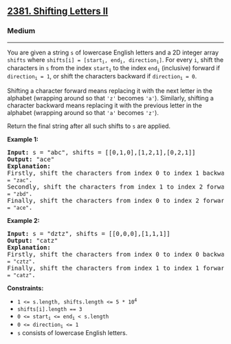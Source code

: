 ### <h2><a href="https://leetcode.com/problems/shifting-letters-ii/">2381. Shifting Letters II</a></h2>  
<h3>Medium</h3>  
<hr>  
<div>  
<p>You are given a string <code>s</code> of lowercase English letters and a 2D integer array <code>shifts</code> where <code>shifts[i] = [start<sub>i</sub>, end<sub>i</sub>, direction<sub>i</sub>]</code>. For every <code>i</code>, shift the characters in <code>s</code> from the index <code>start<sub>i</sub></code> to the index <code>end<sub>i</sub></code> (inclusive) forward if <code>direction<sub>i</sub> = 1</code>, or shift the characters backward if <code>direction<sub>i</sub> = 0</code>.</p>  

<p>Shifting a character forward means replacing it with the next letter in the alphabet (wrapping around so that <code>'z'</code> becomes <code>'a'</code>). Similarly, shifting a character backward means replacing it with the previous letter in the alphabet (wrapping around so that <code>'a'</code> becomes <code>'z'</code>).</p>  

<p>Return the final string after all such shifts to <code>s</code> are applied.</p>  

<p><strong>Example 1:</strong></p>  
<pre><strong>Input:</strong> s = "abc", shifts = [[0,1,0],[1,2,1],[0,2,1]]  
<strong>Output:</strong> "ace"  
<strong>Explanation:</strong>  
Firstly, shift the characters from index 0 to index 1 backward. Now <code>s = "zac"</code>.  
Secondly, shift the characters from index 1 to index 2 forward. Now <code>s = "zbd"</code>.  
Finally, shift the characters from index 0 to index 2 forward. Now <code>s = "ace"</code>.  
</pre>  

<p><strong>Example 2:</strong></p>  
<pre><strong>Input:</strong> s = "dztz", shifts = [[0,0,0],[1,1,1]]  
<strong>Output:</strong> "catz"  
<strong>Explanation:</strong>  
Firstly, shift the characters from index 0 to index 0 backward. Now <code>s = "cztz"</code>.  
Finally, shift the characters from index 1 to index 1 forward. Now <code>s = "catz"</code>.  
</pre>  

<p><strong>Constraints:</strong></p>  
<ul>  
<li><code>1 <= s.length, shifts.length <= 5 * 10<sup>4</sup></code></li>  
<li><code>shifts[i].length == 3</code></li>  
<li><code>0 <= start<sub>i</sub> <= end<sub>i</sub> < s.length</code></li>  
<li><code>0 <= direction<sub>i</sub> <= 1</code></li>  
<li><code>s</code> consists of lowercase English letters.</li>  
</ul>  
</div>  
